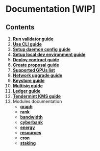 # Documentation [WIP]

## Contents

1. **[Run validator guide](run_validator.md)**
2. **[Use CLI guide](ultimate-commands-guide.md)**
3. **[Setup daemon config guide](setup_cyber_configuration.md)**
4. **[Setup local dev environment guide](setup_dev_env.md)**
5. **[Deploy contract guide]()**
6. **[Create proposal guide]()**
7. **[Supported GPUs list](supported_gpu_list.md)**
8. **[Network upgrade guide](upgrade_guide.md)**
9. **[Keystore guide](keystore.md)**
10. **[Multisig guide](multisig_guide.md)**
11. **[Ledger guide](cyber_Ledger_guide.md)**
12. **[Tendermint KMS guide](validator_launch_with_tendermintKMS_and_ledger.md)**
13. Modules documentation
    - **[graph](../x/graph/spec/README.md)**
    - **[rank](../x/rank/spec/README.md)**
    - **[bandwidth](../x/bandwidth/spec/README.md)**
    - **[cyberbank](../x/cyberbank/spec/README.md)**
    - **[energy](../x/energy/spec/README.md)**
    - **[resources](../x/resources/spec/README.md)**
    - **[cron](../x/cron/spec/README.md)**
    - **[staking](../x/staking/spec/README.md)**